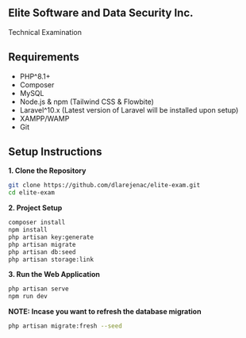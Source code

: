 ## Elite Software and Data Security Inc.
Technical Examination

## Requirements
- PHP^8.1+
- Composer
- MySQL
- Node.js & npm (Tailwind CSS & Flowbite)
- Laravel^10.x (Latest version of Laravel will be installed upon setup)
- XAMPP/WAMP
- Git

## Setup Instructions
**1. Clone the Repository**
```bash
git clone https://github.com/dlarejenac/elite-exam.git
cd elite-exam
```
**2. Project Setup**
```bash
composer install
npm install
php artisan key:generate
php artisan migrate
php artisan db:seed
php artisan storage:link
```
**3. Run the Web Application**
```bash
php artisan serve
npm run dev
```
**NOTE: Incase you want to refresh the database migration**
```bash
php artisan migrate:fresh --seed
```

